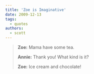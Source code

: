 ```yaml
---
title: 'Zoe is Imaginative'
date: 2009-12-13
tags:
  - quotes
authors:
  - scott
---
```


> **Zoe:** Mama have some tea.
>
> **Annie:** Thank you! What kind is it?
>
> **Zoe:** Ice cream and chocolate!
